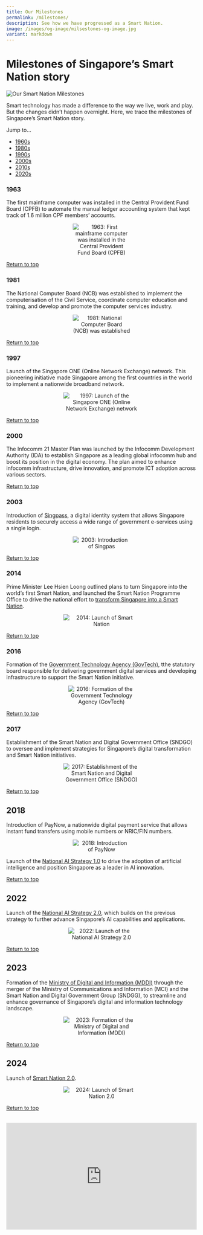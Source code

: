 ```yaml
---
title: Our Milestones
permalink: /milestones/
description: See how we have progressed as a Smart Nation.
image: /images/og-image/milsestones-og-image.jpg
variant: markdown
---
```

# Milestones of Singapore’s Smart Nation story
![Our Smart Nation Milestones](/images/abt-smart-nation/milestones.jpg)

Smart technology has made a difference to the way we live, work and play. But the changes didn’t happen overnight. Here, we trace the milestones of Singapore’s Smart Nation story. 

Jump to...
	
* [1960s](#1963)
* [1980s](#1981)
* [1990s](#1997)
* [2000s](#2000)
*  [2010s](#2014)
*  [2020s](#2022)

### 1963
The first mainframe computer was installed in the Central Provident Fund Board (CPFB) to automate the manual ledger accounting system that kept track of 1.6 million CPF members’ accounts.

<center><div style="width:30%"><img src="/images/abt-smart-nation/Milestones/milestone_1963.png" alt="1963: First mainframe computer was installed in the Central Provident Fund Board (CPFB)"></div></center>

[Return to top](#milestones-of-singapores-smart-nation-story)

### 1981
The National Computer Board (NCB) was established&nbsp;to implement the computerisation of the Civil Service, coordinate computer education and training, and develop and promote the computer services industry.

<center><div style="width:30%"><img src="/images/abt-smart-nation/Milestones/milestone_1981.png" alt="1981: National Computer Board (NCB) was established"></div></center>

[Return to top](#milestones-of-singapores-smart-nation-story)

### 1997
Launch of the Singapore ONE (Online Network Exchange) network. This pioneering initiative made Singapore among the first countries in the world to implement a nationwide broadband network.

<center><div style="width:40%"><img src="/images/abt-smart-nation/Milestones/milestone_1997.png" alt="1997: Launch of the Singapore ONE (Online Network Exchange) network"></div></center>

[Return to top](#milestones-of-singapores-smart-nation-story)

### 2000
The Infocomm 21 Master Plan was launched by the Infocomm Development Authority (IDA) to establish Singapore as a leading global infocomm hub and boost its position in the digital economy. The plan aimed to enhance infocomm infrastructure, drive innovation, and promote ICT adoption across various sectors.

[Return to top](#milestones-of-singapores-smart-nation-story)

### 2003
Introduction of [Singpass](/initiatives/singpass/), a digital identity system that allows Singapore residents to securely access a wide range of government e-services using a single login.

<center><div style="width:30%"><img src="/images/abt-smart-nation/Milestones/milestone_2003.png" alt="2003: Introduction of Singpas"></div></center>

[Return to top](#milestones-of-singapores-smart-nation-story)

### 2014
Prime Minister Lee Hsien Loong outlined plans to turn Singapore into the world’s first Smart Nation, and launched the Smart Nation Programme Office to drive the national effort to [transform Singapore into a Smart Nation](/sn1).

<center><div style="width:40%"><img src="/images/abt-smart-nation/Milestones/milestone_2014.png" alt="2014: Launch of Smart Nation"></div></center>

[Return to top](#milestones-of-singapores-smart-nation-story)

### 2016
Formation of the [Government Technology Agency (GovTech)](https://www.tech.gov.sg/), tthe statutory board responsible for delivering government digital services and developing infrastructure to support the Smart Nation initiative.

<center><div style="width:35%"><img src="/images/abt-smart-nation/Milestones/milestone_2016.png" alt="2016: Formation of the Government Technology Agency (GovTech)"></div></center>

[Return to top](#milestones-of-singapores-smart-nation-story)

### 2017
Establishment of the Smart Nation and Digital Government Office (SNDGO) to oversee and implement strategies for Singapore’s digital transformation and Smart Nation initiatives.

<center><div style="width:40%"><img src="/images/abt-smart-nation/Milestones/milestone_2017.png" alt="2017: Establishment of the Smart Nation and Digital Government Office (SNDGO)"></div></center>

[Return to top](#milestones-of-singapores-smart-nation-story)

## 2018


Introduction of PayNow, a nationwide digital payment service that allows instant fund transfers using mobile numbers or NRIC/FIN numbers.

<center><div style="width:30%"><img src="/images/abt-smart-nation/Milestones/milestone_2018.png" alt="2018: Introduction of PayNow"></div></center>

Launch of the [National AI Strategy 1.0](/nais) to drive the adoption of artificial intelligence and position Singapore as a leader in AI innovation.

[Return to top](#milestones-of-singapores-smart-nation-story)

## 2022
Launch of the [National AI Strategy 2.0](/nais), which builds on the previous strategy to further advance Singapore’s AI capabilities and applications.

<center><div style="width:35%"><img src="/images/abt-smart-nation/Milestones/milestone_2022.png" alt="2022: Launch of the National AI Strategy 2.0"></div></center>

[Return to top](#milestones-of-singapores-smart-nation-story)

## 2023
Formation of the [Ministry of Digital and Information (MDDI)](https://mddi.gov.sg) through the merger of the Ministry of Communications and Information (MCI) and the Smart Nation and Digital Government Group (SNDGG), to streamline and enhance governance of Singapore’s digital and information technology landscape.

<center><div style="width:40%"><img src="/images/abt-smart-nation/Milestones/milestone_2023.png" alt="2023: Formation of the Ministry of Digital and Information (MDDI)"></div></center>
	
[Return to top](#milestones-of-singapores-smart-nation-story)

## 2024
Launch of [Smart Nation 2.0](/sn2).

<center><div style="width:40%"><img src="/images/abt-smart-nation/Milestones/milestone_2024.png" alt="2024: Launch of Smart Nation 2.0"></div></center>

[Return to top](#milestones-of-singapores-smart-nation-story)

<br>

<div style="max-width: 1280px">
    <div style="height: 0;
            overflow: hidden;
            position: relative;
            padding-bottom: 56.25%;">
        <iframe src="https://www.youtube.com/embed/prfMjtR2hb0" height="720" width="1280" frameborder="0" title="YouTube video player" allow="accelerometer; autoplay; clipboard-write; encrypted-media; gyroscope; picture-in-picture" style="top: 0;
                left: 0;
                right: 0;
                bottom: 0;
                height: 100%;
                border: none;
                max-width: 100%;
                position: absolute;"></iframe>
    </div>
</div>